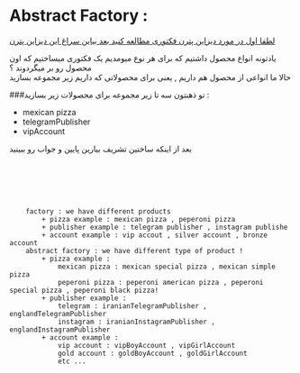 <h1>Abstract Factory : </h1>
<p>
    <u>لطفا اول در مورد دیزاین پترن فکتوری مطالعه کنید بعد بیاین سراغ این دیزاین پترن</u>
</p>

<p>
    یادتونه انواع محصول داشتیم که برای هر نوع میومدیم یک فکتوری میساختیم که اون محصول رو بر میگردوند ؟
    <br/>
    حالا ما انواعی از محصول هم داریم ,  یعنی برای محصولاتی که داریم زیر مجموعه بسازید
</p>

###تو ذهنتون سه تا زیر مجموعه برای محصولات زیر بسازید :
 
* mexican pizza
* telegramPublisher
* vipAccount

بعد از اینکه ساختین تشریف بیارین پایین و جواب رو ببینید

<br/>
<br/>
<br/>
<br/>

```
    factory : we have different products
        + pizza example : mexican pizza , peperoni pizza
        + publisher example : telegram publisher , instagram publishe
        + account example : vip accout , silver account , bronze account
    abstract factory : we have different type of product !
        + pizza example : 
            mexican pizza : mexican special pizza , mexican simple pizza
            peperoni pizza : peperoni american pizza , peperoni special pizza , peperoni black pizza!
        + publisher example :
            telegram : iranianTelegramPublisher , englandTelegramPublisher
            instagram : iranianInstagramPublisher , englandInstagramPublisher
        + account example : 
            vip account : vipBoyAccount , vipGirlAccount
            gold account : goldBoyAccount , goldGirlAccount
            etc ...
        
```
